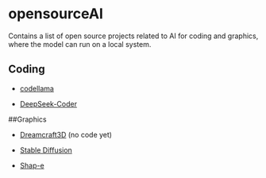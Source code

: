 # opensourceAI

Contains a list of open source projects related to AI for coding and graphics, where the model can run on a local system.

## Coding

 - [codellama](https://github.com/facebookresearch/codellama)

 - [DeepSeek-Coder](https://github.com/deepseek-ai/DeepSeek-Coder)

##Graphics

 - [Dreamcraft3D](https://github.com/deepseek-ai/DreamCraft3D) (no code yet)

-  [Stable Diffusion](https://github.com/AUTOMATIC1111/stable-diffusion-webui)

-  [Shap-e](https://github.com/openai/shap-e)
